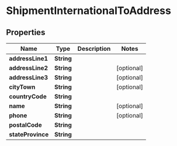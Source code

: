 

# ShipmentInternationalToAddress


## Properties

| Name | Type | Description | Notes |
|------------ | ------------- | ------------- | -------------|
|**addressLine1** | **String** |  |  |
|**addressLine2** | **String** |  |  [optional] |
|**addressLine3** | **String** |  |  [optional] |
|**cityTown** | **String** |  |  [optional] |
|**countryCode** | **String** |  |  |
|**name** | **String** |  |  [optional] |
|**phone** | **String** |  |  [optional] |
|**postalCode** | **String** |  |  |
|**stateProvince** | **String** |  |  |




